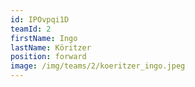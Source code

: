 ```yaml
---
id: IPOvpqi1D
teamId: 2
firstName: Ingo
lastName: Köritzer
position: forward
image: /img/teams/2/koeritzer_ingo.jpeg
---
```

